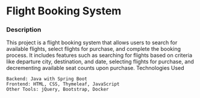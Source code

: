 # Flight Booking System<br>
### Description

This project is a flight booking system that allows users to search for available flights, select flights for purchase, and complete the booking process. It includes features such as searching for flights based on criteria like departure city, destination, and date, selecting flights for purchase, and decrementing available seat counts upon purchase.
Technologies Used

    Backend: Java with Spring Boot
    Frontend: HTML, CSS, Thymeleaf, JavaScript
    Other Tools: jQuery, Bootstrap, Docker
